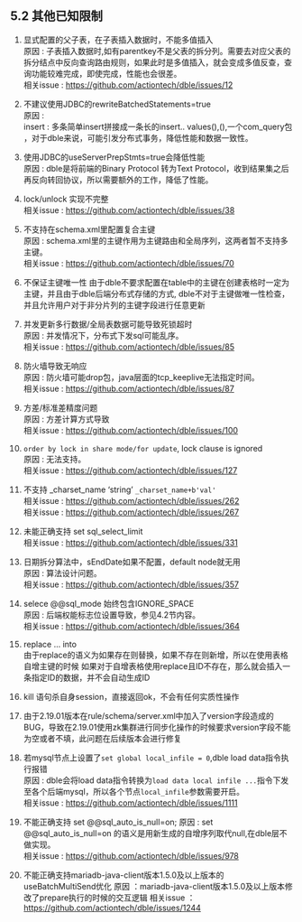 ## 5.2 其他已知限制

1. 显式配置的父子表，在子表插入数据时，不能多值插入  
原因 : 子表插入数据时,如有parentkey不是父表的拆分列。需要去对应父表的拆分结点中反向查询路由规则，如果此时是多值插入，就会变成多值反查，查询功能较难完成，即使完成，性能也会很差。  
相关issue : https://github.com/actiontech/dble/issues/12  

2. 不建议使用JDBC的rewriteBatchedStatements=true  
原因 :  
insert : 多条简单insert拼接成一条长的insert.. values(),(),一个com\_query包 ，对于dble来说，可能引发分布式事务，降低性能和数据一致性。  

3. 使用JDBC的useServerPrepStmts=true会降低性能  
原因 : dble是将前端的Binary Protocol 转为Text Protocol，收到结果集之后再反向转回协议，所以需要额外的工作，降低了性能。

4. lock/unlock 实现不完整  
相关issue : https://github.com/actiontech/dble/issues/38  

5. 不支持在schema.xml里配置复合主键  
原因 : schema.xml里的主键作用为主键路由和全局序列，这两者暂不支持多主键。  
相关issue : https://github.com/actiontech/dble/issues/70  

6. 不保证主键唯一性
由于dble不要求配置在table中的主键在创建表格时一定为主键，并且由于dble后端分布式存储的方式, dble不对于主键做唯一性检查，并且允许用户对于非分片列的主键字段进行任意更新

7. 并发更新多行数据/全局表数据可能导致死锁超时  
原因 : 并发情况下，分布式下发sql可能乱序。  
相关issue : https://github.com/actiontech/dble/issues/85  

8. 防火墙导致无响应  
原因 : 防火墙可能drop包，java层面的tcp_keeplive无法指定时间。  
相关issue : https://github.com/actiontech/dble/issues/87  

9. 方差/标准差精度问题  
原因 : 方差计算方式导致  
相关issue : https://github.com/actiontech/dble/issues/100  

10. `order by lock in share mode/for update`, lock clause is ignored  
原因 : 无法支持。  
相关issue : https://github.com/actiontech/dble/issues/127  

11. 不支持 _charset_name ‘string’   `_charset_name+b'val'`  
相关issue : https://github.com/actiontech/dble/issues/262  
相关issue : https://github.com/actiontech/dble/issues/267  

12. 未能正确支持 set sql_select_limit  
相关issue : https://github.com/actiontech/dble/issues/331  

13. 日期拆分算法中，sEndDate如果不配置，default node就无用  
原因 : 算法设计问题。  
相关issue : https://github.com/actiontech/dble/issues/357  

14. selece @@sql_mode 始终包含IGNORE_SPACE  
原因 : 后端权能标志位设置导致，参见4.2节内容。  
相关issue : https://github.com/actiontech/dble/issues/364  

15. replace ... into  
由于replace的语义为如果存在则替换，如果不存在则新增，所以在使用表格自增主键的时候
如果对于自增表格使用replace且ID不存在，那么就会插入一条指定ID的数据，并不会自动生成ID  

16. kill 语句杀自身session，直接返回ok，不会有任何实质性操作  

17. 由于2.19.01版本在rule/schema/server.xml中加入了version字段造成的BUG，导致在2.19.01使用zk集群进行同步化操作的时候要求version字段不能为空或者不填，此问题在后续版本会进行修复  

18. 若mysql节点上设置了`set global local_infile = 0`,dble load data指令执行报错  
原因 : dble会将load data指令转换为`load data local infile ...`指令下发至各个后端mysql，所以各个节点`local_infile`参数需要开启。  
相关issue : https://github.com/actiontech/dble/issues/1111  

19. 不能正确支持 set @@sql_auto_is_null=on;
原因 : set @@sql_auto_is_null=on 的语义是用新生成的自增序列取代null,在dble层不做实现。    
相关issue : https://github.com/actiontech/dble/issues/978  

20. 不能正确支持mariadb-java-client版本1.5.0及以上版本的useBatchMultiSend优化
原因 ：mariadb-java-client版本1.5.0及以上版本修改了prepare执行的时候的交互逻辑
相关issue ：https://github.com/actiontech/dble/issues/1244
